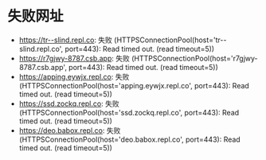 # 失败网址
- https://tr--slind.repl.co: 失败 (HTTPSConnectionPool(host='tr--slind.repl.co', port=443): Read timed out. (read timeout=5))
- https://r7gjwy-8787.csb.app: 失败 (HTTPSConnectionPool(host='r7gjwy-8787.csb.app', port=443): Read timed out. (read timeout=5))
- https://apping.eywjx.repl.co: 失败 (HTTPSConnectionPool(host='apping.eywjx.repl.co', port=443): Read timed out. (read timeout=5))
- https://ssd.zockq.repl.co: 失败 (HTTPSConnectionPool(host='ssd.zockq.repl.co', port=443): Read timed out. (read timeout=5))
- https://deo.babox.repl.co: 失败 (HTTPSConnectionPool(host='deo.babox.repl.co', port=443): Read timed out. (read timeout=5))
